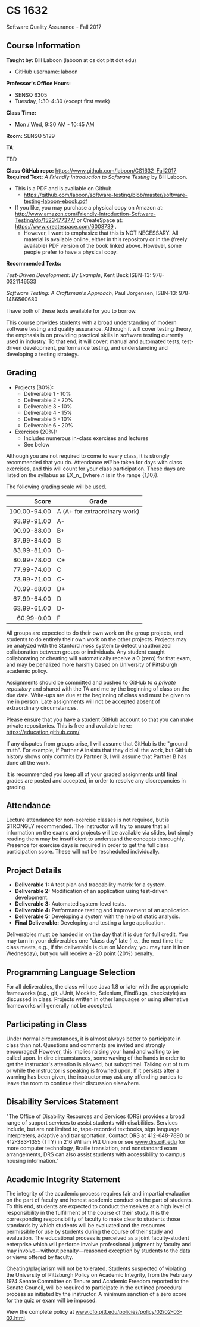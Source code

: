 # CS 1632
Software Quality Assurance - Fall 2017

## Course Information

**Taught by:** Bill Laboon (laboon at cs dot pitt dot edu)
  * GitHub username: laboon
  
**Professor's Office Hours:**

  * SENSQ 6305  
  * Tuesday, 1:30-4:30 (except first week)


**Class Time:**
  * Mon / Wed, 9:30 AM - 10:45 AM

**Room:** SENSQ 5129

**TA**:

TBD

**Class GitHub repo:** https://www.github.com/laboon/CS1632_Fall2017  
**Required Text:** _A Friendly Introduction to Software Testing_ by Bill Laboon.
* This is a PDF and is available on Github
  * https://github.com/laboon/software-testing/blob/master/software-testing-laboon-ebook.pdf
* If you like, you may purchase a physical copy on Amazon at: http://www.amazon.com/Friendly-Introduction-Software-Testing/dp/1523477377/ or CreateSpace at: https://www.createspace.com/6008739 .
  * However, I want to emphasize that this is NOT NECESSARY.  All material is available online, either in this repository or in the (freely available) PDF version of the book linked above.  However, some people prefer to have a physical copy.

**Recommended Texts:** 

_Test-Driven Development: By Example_, Kent Beck ISBN-13: 978-0321146533

_Software Testing: A Craftsman's Approach_, Paul Jorgensen, ISBN-13: 978-1466560680

I have both of these texts available for you to borrow.

This course provides students with a broad understanding of modern software testing and quality assurance. Although it will cover testing theory, the emphasis is on providing practical skills in software testing currently used in industry. To that end, it will cover: manual and automated tests, test-driven development, performance testing, and understanding and developing a testing strategy.

## Grading

* Projects (80%):
  * Deliverable 1 - 10%
  * Deliverable 2 - 20%
  * Deliverable 3 - 10%
  * Deliverable 4 - 15%
  * Deliverable 5 - 10%
  * Deliverable 6 - 20%
* Exercises (20%):
  * Includes numerous in-class exercises and lectures
  * See below

Although you are not required to come to every class, it is strongly recommended that you do.  Attendance _will_ be taken for days with class exercises, and this will count for your class participation.  These days are listed on the syllabus as EX_n_ (where _n_ is in the range {1,10}).

The following grading scale will be used.  

Score  | Grade
-----: | ------------------------------
100.00-94.00 | A (A+ for extraordinary work)
93.99-91.00  | A-
90.99-88.00  | B+
87.99-84.00  | B
83.99-81.00  | B-
80.99-78.00  | C+
77.99-74.00  | C
73.99-71.00  | C-
70.99-68.00  | D+
67.99-64.00  | D
63.99-61.00  | D-
60.99-0.00   | F

All groups are expected to do their own work on the group projects, and students to do entirely their own work on the other projects.  Projects may be analyzed with the Stanford _moss_ system to detect unauthorized collaboration between groups or individuals.  Any student caught collaborating or cheating will automatically receive a 0 (zero) for that exam, and may be penalized more harshly based on University of Pittsburgh academic policy.

Assignments should be committed and pushed to GitHub to _a private repository_ and shared with the TA and me by the beginning of class on the due date.  Write-ups are due at the beginning of class and must be given to me in person.  Late assignments will not be accepted absent of extraordinary circumstances.

Please ensure that you have a student GitHub account so that you can make private repositories.  This is free and available here: https://education.github.com/

If any disputes from groups arise, I will assume that GitHub is the "ground truth".  For example, if Partner A insists that they did all the work, but GitHub history shows only commits by Partner B, I will assume that Partner B has done all the work.

It is recommended you keep all of your graded assignments until final grades are posted and accepted, in order to resolve any discrepancies in grading.

## Attendance

Lecture attendance for non-exercise classes is not required, but is STRONGLY recommended. The instructor will try to ensure that all information on the exams and projects will be available via slides, but simply reading them may be insufficient to understand the concepts thoroughly.   Presence for exercise days is required in order to get the full class participation score.  These will not be rescheduled individually.

## Project Details

* **Deliverable 1:** A test plan and traceability matrix for a system.
* **Deliverable 2:** Modification of an application using test-driven development.
* **Deliverable 3:** Automated system-level tests.
* **Deliverable 4:** Performance testing and improvement of an application.
* **Deliverable 5:** Developing a system with the help of static analysis.
* **Final Deliverable:** Developing and testing a large application.

Deliverables must be handed in on the day that it is due for full credit.  You may turn in your deliverables one "class day" late (i.e., the next time the class meets, e.g., if the deliverable is due on Monday, you may turn it in on Wednesday), but you will receive a -20 point (20%) penalty.

## Programming Language Selection

For all deliverables, the class will use Java 1.8 or later with the appropriate frameworks (e.g., git, JUnit, Mockito, Selenium, FindBugs, checkstyle) as discussed in class.  Projects written in other languages or using alternative frameworks will generally not be accepted.

## Participating in Class

Under normal circumstances, it is almost always better to participate in class than not.  Questions and comments are invited and strongly encouraged!  However, this implies raising your hand and waiting to be called upon.  In dire circumstances, some waving of the hands in order to get the instructor's attention is allowed, but suboptimal.  Talking out of turn or while the instructor is speaking is frowned upon.  If it persists after a warning has been given, the instructor may ask any offending parties to leave the room to continue their discussion elsewhere.

## Disability Services Statement

"The Office of Disability Resources and Services (DRS) provides a broad range of support services to assist students with disabilities. Services include, but are not limited to, tape-recorded textbooks, sign language interpreters, adaptive and transportation. Contact DRS at 412-648-7890 or 412-383-1355 (TTY) in 216 William Pitt Union or see www.drs.pitt.edu for more computer technology, Braille translation, and nonstandard exam arrangements, DRS can also assist students with accessibility to campus housing information."

## Academic Integrity Statement

The integrity of the academic process requires fair and impartial evaluation on the part of faculty and honest academic conduct on the part of students. To this end, students are expected to conduct themselves at a high level of responsibility in the fulfillment of the course of their study. It is the corresponding responsibility of faculty to make clear to students those standards by which students will be evaluated and the resources permissible for use by students during the course of their study and evaluation. The educational process is perceived as a joint faculty-student enterprise which will perforce involve professional judgment by faculty and may involve—without penalty—reasoned exception by students to the data or views offered by faculty.

Cheating/plagiarism will not be tolerated. Students suspected of violating the University of Pittsburgh Policy on Academic Integrity, from the February 1974 Senate Committee on Tenure and Academic Freedom reported to the Senate Council, will be required to participate in the outlined procedural process as initiated by the instructor. A minimum sanction of a zero score for the quiz or exam will be imposed.

View the complete policy at www.cfo.pitt.edu/policies/policy/02/02-03-02.html.
